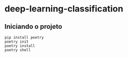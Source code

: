 # deep-learning-classification

## Iniciando o projeto
```
pip install poetry
poetry init
poetry install
poetry shell
```